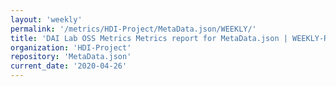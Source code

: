 ```yaml
---
layout: 'weekly'
permalink: '/metrics/HDI-Project/MetaData.json/WEEKLY/'
title: 'DAI Lab OSS Metrics Metrics report for MetaData.json | WEEKLY-REPORT-2020-04-26'
organization: 'HDI-Project'
repository: 'MetaData.json'
current_date: '2020-04-26'
---
```

